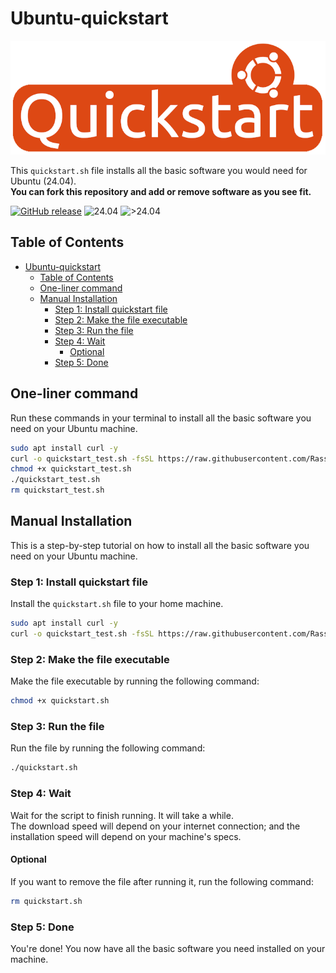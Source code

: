 # Ubuntu-quickstart

![Ubuntu Quickstart Logo](Logo/Ubuntu-quickstart-logo.png)

This `quickstart.sh` file installs all the basic software you would need for Ubuntu (24.04).\
**You can fork this repository and add or remove software as you see fit.**

[![GitHub release](https://img.shields.io/github/release/RasseTheBoy/Ubuntu-quickstart?include_prereleases=&sort=semver&color=blue)](https://github.com/RasseTheBoy/Ubuntu-quickstart/releases/)
![24.04](https://img.shields.io/badge/24.04-working-green)
![>24.04](https://img.shields.io/badge/%3E24.04-not%20tested-red)

## Table of Contents

- [Ubuntu-quickstart](#ubuntu-quickstart)
  - [Table of Contents](#table-of-contents)
  - [One-liner command](#one-liner-command)
  - [Manual Installation](#manual-installation)
    - [Step 1: Install quickstart file](#step-1-install-quickstart-file)
    - [Step 2: Make the file executable](#step-2-make-the-file-executable)
    - [Step 3: Run the file](#step-3-run-the-file)
    - [Step 4: Wait](#step-4-wait)
      - [Optional](#optional)
    - [Step 5: Done](#step-5-done)

## One-liner command

Run these commands in your terminal to install all the basic software you need on your Ubuntu machine.

```bash
sudo apt install curl -y
curl -o quickstart_test.sh -fsSL https://raw.githubusercontent.com/RasseTheBoy/Ubuntu-quickstart/main/quickstart.sh
chmod +x quickstart_test.sh
./quickstart_test.sh
rm quickstart_test.sh
```

## Manual Installation

This is a step-by-step tutorial on how to install all the basic software you need on your Ubuntu machine.

### Step 1: Install quickstart file

Install the `quickstart.sh` file to your home machine.

```bash
sudo apt install curl -y
curl -o quickstart_test.sh -fsSL https://raw.githubusercontent.com/RasseTheBoy/Ubuntu-quickstart/main/quickstart.sh
```

### Step 2: Make the file executable

Make the file executable by running the following command:

```bash
chmod +x quickstart.sh
```

### Step 3: Run the file

Run the file by running the following command:

```bash
./quickstart.sh
```

### Step 4: Wait

Wait for the script to finish running. It will take a while.\
The download speed will depend on your internet connection;
and the installation speed will depend on your machine's specs.

#### Optional

If you want to remove the file after running it, run the following command:

```bash
rm quickstart.sh
```

### Step 5: Done

You're done! You now have all the basic software you need installed on your machine.
